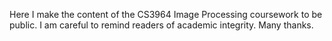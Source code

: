 Here I make the content of the CS3964 Image Processing coursework to be public. I am careful to remind readers of academic integrity. Many thanks.